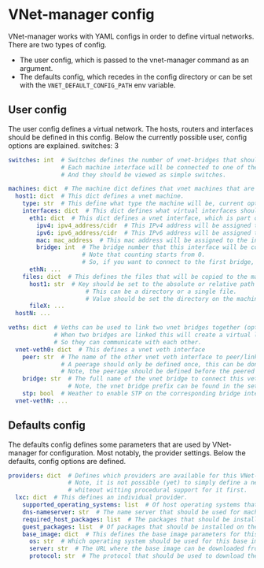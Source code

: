 # VNet-manager config
VNet-manager works with YAML configs in order to define virtual networks. There are two types of config.
- The user config, which is passed to the vnet-manager command as an argument.
- The defaults config, which recedes in the config directory or can be set with the `VNET_DEFAULT_CONFIG_PATH` env variable.

## User config
The user config defines a virtual network. The hosts, routers and interfaces should be defined in this config.
Below the currently possible user, config options are explained.
switches: 3

```yaml
switches: int  # Switches defines the number of vnet-bridges that should be created.
               # Each machine interface will be connected to one of these bridges.
               # And they should be viewed as simple switches.

machines: dict  # The machine dict defines that vnet machines that are part of this virtual network.
  host1: dict  # This dict defines a vnet machine.
    type: str  # This define what type the machine will be, current options are host or router.
    interfaces: dict  # This dict defines what virtual interfaces should be assigned to a machine.
      eth1: dict  # This dict defines a vnet interface, which is part of a vnet machine.
        ipv4: ipv4_address/cidr  # This IPv4 address will be assigned to the interface.
        ipv6: ipv6_address/cidr  # This IPv6 address will be assigned to the interface (optional).
        mac: mac_address  # This mac address will be assigned to the interface.
        bridge: int  # The bridge number that this interface will be connected to.
                     # Note that counting starts from 0.
                     # So, if you want to connect to the first bridge, this value should be set to 0.
      ethN: ...
    files: dict  # This defines the files that will be copied to the machine (optional).
      host1: str  # Key should be set to the absolute or relative path as seen from the user config.
                      # This can be a directory or a single file.
                      # Value should be set the directory on the machine to copy the file(s) to.
      fileX: ...
  hostN: ...

veths: dict  # Veths can be used to link two vnet bridges together (optional).
             # When two bridges are linked this will create a virtual link between the two bridges.
             # So they can communicate with each other.
  vnet-veth0: dict  # This defines a vnet veth interface
    peer: str  # The name of the other vnet veth interface to peer/link with.
               # A peerage should only be defined once, this can be done on either vnet veth interface.
               # Note, the peerage should be defined before the peered interface is defined.
    bridge: str  # The full name of the vnet bridge to connect this veth interface to.
                 # Note, the vnet bridge prefix can be found in the settings (default: vnet-br).
    stp: bool  # Weather to enable STP on the corresponding bridge interface (optional).
  vnet-vethN: ...
```

## Defaults config
The defaults config defines some parameters that are used by VNet-manager for configuration. Most notably, the provider settings.
Below the defaults, config options are defined.

```yaml
providers: dict  # Defines which providers are available for this VNet-manager instance.
                 # Note, it is not possible (yet) to simply define a new provider here,
                 # whiteout witting procedural support for it first.
  lxc: dict  # This defines an individual provider.
    supported_operating_systems: list  # Of host operating systems that this provider supports.
    dns-nameserver: str  # The name server that should be used for machines that use this provider (optional).
    required_host_packages: list  # The packages that should be installed on the host machine before this provider can be used.
    guest_packages: list  # Of packages that should be installed on the guests/machines.
    base_image: dict  # This defines the base image parameters for this provider.
      os: str  # Which operating system should be used for this base image.
      server: str  # The URL where the base image can be downloaded from.
      protocol: str  # The protocol that should be used to download the base image.
```
